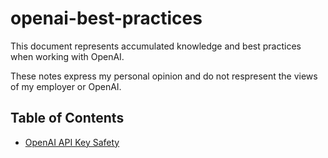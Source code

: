 # openai-best-practices

This document represents accumulated knowledge and best practices when working with OpenAI.

These notes express my personal opinion and do not respresent the views of my employer or OpenAI.


## Table of Contents

- [OpenAI API Key Safety](docs/api_keys.md#openai-api-key-safety)
